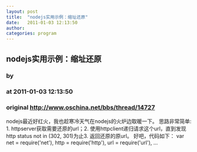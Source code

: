 ```yaml
---
layout: post
title:  "nodejs实用示例：缩址还原"
date:   2011-01-03 12:13:50
author: 
categories: program
---
```


## nodejs实用示例：缩址还原
### by 
### at 2011-01-03 12:13:50
### original <http://www.oschina.net/bbs/thread/14727>

nodejs最近好红火，我也趁寒冷天气在nodejs的火炉边取暖一下。 思路非常简单: 1. httpserver获取需要还原的url；2. 使用httpclient递归请求这个url，直到发现http status not in (302, 301)为止3. 返回还原的原url。 好吧，代码如下： var net = require('net'),
	http = require('http'),
	url = require('url'),
	...